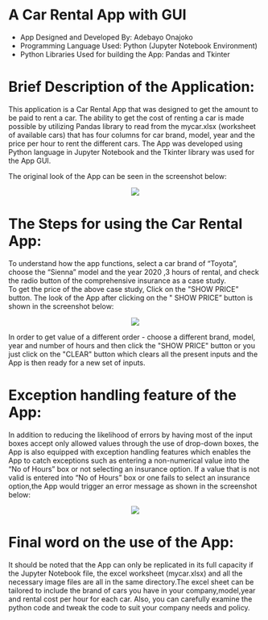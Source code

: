 

# A Car Rental App with GUI
- App Designed and Developed By: Adebayo Onajoko
- Programming Language Used: Python (Jupyter Notebook Environment)
- Python Libraries Used for building the App: Pandas and Tkinter

Brief Description of the Application:
=====================================
This application is a Car Rental App that was designed to get the amount to be paid to rent a car.
The ability to get the cost of renting a car is made possible by utilizing Pandas library to read from the mycar.xlsx (worksheet of available cars) that has four columns for car brand, model, year and the price per hour to rent the different cars.
The App was developed using Python language in Jupyter Notebook and the Tkinter library was used for the App GUI.

The original look of the App can be seen in the screenshot below:
<p align = "center">
<img src= "https://i.imgur.com/PRRvPJG.png",width="50",height ="50",alt="Original Look"/)
<br/>
</p>

The Steps for using the Car Rental App:
===========================================
To understand how the app functions, select a car brand of “Toyota”, choose the “Sienna” model and the year 2020 ,3 hours of rental, and check the radio button of the comprehensive insurance as a case study.                                                                                                 
 To get the price of the above case study, Click on the "SHOW PRICE” button.
The look of the App after clicking on the " SHOW PRICE” button is shown in the screenshot below:
<p align = "center">
<img src= "https://i.imgur.com/6m1V3zb.png",width="50",height ="50",alt="Before Clicking CONVERT"/)      
<br/>
</p>
In order to get value of a different order - choose a different brand, model, year and number of hours   
and then click the "SHOW PRICE" button or you just click on the "CLEAR" button which clears all the present inputs and the App is then ready for a new set of inputs.

Exception handling feature of the App:
======================================
In addition to reducing the likelihood of errors by having most of the input boxes accept only allowed values through the use of drop-down boxes, the App is also equipped with exception handling features which enables the App to catch exceptions such as entering a non-numerical value into the “No of Hours” box or not selecting an insurance option.							              If a value that is not valid is entered into “No of Hours” box or one fails to select an insurance option,the App would trigger an error message as shown in the screenshot below:

<p align = "center">
<img src= "https://i.imgur.com/0YLCVLC.png ",width="50",height ="50",alt="Invalid or Incomplete Values"/)
<br/>
</p>

Final word on the use of the App:
=================================
It should be noted that the App can only be replicated in its full capacity if the Jupyter Notebook file, the excel worksheet (mycar.xlsx) and all the necessary image files are all in the same directory.The excel sheet can be tailored to include the brand of cars you have in your company,model,year and rental cost per hour for each car.
Also, you can carefully examine the python code and tweak the code to suit your company needs and policy.
